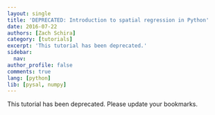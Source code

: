 ```yaml
---
layout: single
title: 'DEPRECATED: Introduction to spatial regression in Python'
date: 2016-07-22
authors: [Zach Schira]
category: [tutorials]
excerpt: 'This tutorial has been deprecated.'
sidebar:
  nav:
author_profile: false
comments: true
lang: [python]
lib: [pysal, numpy]
---
```


This tutorial has been deprecated. Please update your bookmarks.
